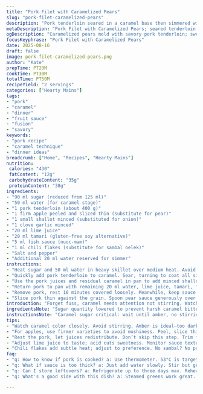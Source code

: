 ```yaml
---
title: "Pork Filet with Caramelized Pears"
slug: "pork-filet-caramelized-pears"
description: "Pork tenderloin seared in a caramel base then simmered with pear and aromatics. Combines sugar, lime, and savory elements like fish sauce and soy. Pears add fruit sweetness, caramel layers, and acidity. Cook low and slow to keep pork juicy and blush pink inside. Sauce reduces to glossy, syrupy finish coating tender slices. Easy swap pears for firm apple or quince. Sambal oelek offers heat but can skip or replace with chili flakes. Technique focuses on watching caramel color and meat temp rather than times."
metaDescription: "Pork Filet with Caramelized Pears; seared tenderloin in caramel; sweet and savory balance; juicy inside, syrupy sauce."
ogDescription: "Caramelized pears meld with savory pork tenderloin; sweet, tangy sauce coats juicy meat; perfect for cozy dinners."
focusKeyphrase: "Pork Filet with Caramelized Pears"
date: 2025-08-16
draft: false
image: pork-filet-caramelized-pears.png
author: "Kate"
prepTime: PT20M
cookTime: PT30M
totalTime: PT50M
recipeYield: "2 servings"
categories: ["Hearty Mains"]
tags:
- "pork"
- "caramel"
- "dinner"
- "fruit sauce"
- "fusion"
- "savory"
keywords:
- "pork recipe"
- "caramel technique"
- "dinner ideas"
breadcrumb: ["Home", "Recipes", "Hearty Mains"]
nutrition: 
 calories: "430"
 fatContent: "12g"
 carbohydrateContent: "35g"
 proteinContent: "38g"
ingredients:
- "90 ml sugar (reduced from 125 ml)"
- "50 ml water (for caramel stage)"
- "1 pork tenderloin (about 400 g)"
- "1 firm apple peeled and sliced thin (substitute for pear)"
- "1 small shallot minced (substituted for onion)"
- "1 clove garlic minced"
- "20 ml lime juice"
- "20 ml tamari (gluten-free soy alternative)"
- "5 ml fish sauce (nuoc-mam)"
- "1 ml chili flakes (substitute for sambal oelek)"
- "Salt and pepper"
- "Additional 20 ml water reserved for simmer"
instructions:
- "Heat sugar and 50 ml water in heavy skillet over medium heat. Avoid stirring once syrup starts bubbling. Watch closely; amber hues signal readiness. Caramel smell should be rich but not burnt. If smoking, lower heat immediately."
- "Quickly add pork tenderloin to caramel. Sear, turning to coat all sides. The meat should brown fast without burning sugar. Splash water cautiously if caramel thickens too fast or darkens beyond amber. Season with salt and pepper. Remove pork and keep warm under foil."
- "Use the pork juices and residual caramel in pan to add minced shallot, garlic, and apple slices. Toss swiftly. The fruit should sizzle and start browning in 2-3 minutes, releasing sweetness and aroma. Avoid stirring too much to keep caramel texture intact."
- "Return pork to pan with remaining 20 ml water, lime juice, tamari, fish sauce, and chili flakes. Stir once to combine but don’t disrupt caramel crust. Bring to a gentle simmer then cover. Lower heat and poach gently about 18-20 minutes or until internal temp reaches about 53°C (127°F) for light blush inside. Resist overshoot for dry meat."
- "Remove pork, rest 10 minutes covered loosely. Meanwhile, keep sauce reducing over medium heat until thick and syrupy. Taste and adjust seasoning — acid might need balance with a pinch of sugar or more salt."
- "Slice pork thin against the grain. Spoon pear sauce generously over. Serve with steamed rice and lightly steamed greens like bok choy or rapini for contrast and crunch."
introduction: "Forget fuss, caramel needs attention not stirring. Watch sugar transition, amber is gold but seconds away from bitter. Quick flip pork in syrup coats flavors like glaze, locks moisture. Apples work here instead of pears; same texture but less watery, more tart. Shallots bring subtler sweetness than onions and balance garlic pungency. Lime juice cuts richness, tangy splash lifts flavors before slow simmer. That simmer phase critical — gentle bubbles, low heat keeps pork tender pink. Sauce reduction time not exact. Watch pour consistency, coat spoon thickly but still glossy. No dry meat, do rest pounds of muscle fibers tighten. Slice thin. Serve simple veggies steamed, rice to soak saucy layers. Skip sambal if you lack heat tolerance, chili flakes same punch, predictable. This one, requires senses over clocks. No cheat here."
ingredientsNote: "Sugar quantity lowered to prevent harsh caramel bitterness. Using apple for firm bite and acidity; if pears on hand are very soft, they risk turning mushy. Shallots replace onions to add subtle sweetness without overpowering. Tamari used in place of regular soy for gluten-free option and milder salty flavor. Fish sauce kept low to add umami but not overpower caramel's sweetness. Chili flakes substitute for sambal oelek—less texture but similar heat. Adjust water quantities carefully when caramelizing—too much water cools sugar and prevents caramelization, too little means burning. Fresh lime juice essential for acidity, canned often dull. Garlic and shallots minced fine to caramelize quickly without burning or turning bitter. Reserve some water to adjust sauce thickness in second simmer stage."
instructionsNote: "Caramel sugar critical: wait until amber, no stirring but gentle swirling if needed. Adding meat quickly afterward to stop caramel cooking progression avoids bitter notes. Searing pork in caramel locks juices and starts rich color. Use thermometer; undercooked pork raw, over means dry fibers. Apple and aromatics added carefully—too much stirring scrapes caramel layers off pan. Simmer covered short time to finish cooking, piercing meat releases juices otherwise lost. Resting is non-negotiable for moisture redistribution. Sauce reduced uncovered, watch texture closely — too thick means sugar crystallizing, too thin means watery flavor. Adjust at end with seasoning; acidity or salt for balance. Serve sliced thin against grain fibers; thick cuts get chewy. Quick cold water splash can stop caramel burn but avoid overdoing or caramel will seize. This technique repeats in many dishes—watch sugar colors, rely on smell and texture cues to nail."
tips:
- "Watch caramel color closely. Avoid stirring. Amber is ideal—too dark means burnt. A splash of water cools it but can change texture. Monitor temps not times."
- "For apples, use firmer varieties to avoid mushiness. Peel, slice thin. Cut against grain when serving. Juicy bites—don’t sacrifice texture."
- "Rest the pork, let juices redistribute. Don’t skip this step. Trim fat before cooking, it renders but can make dish greasy. Balance richness."
- "Adjust lime juice to taste; acid cuts sweetness. Monitor sauce texture as it reduces. Thick but glossy, needs to coat spoon. No one wants a watery sauce."
- "Chili flakes add subtle heat; adjust to preference. No sambal? No problem. Just a pinch goes a long way. Options are key in flavor building."
faq:
- "q: How to know if pork is cooked? a: Use thermometer. 53°C is target. Too low means raw. Too high, fibers dry out. Check temp."
- "q: What if sauce is too thick? a: Just add water slowly. Stir but gently. Keep cooking; shiny, glazed finish is goal. Stand over the pot."
- "q: Can I store leftovers? a: Refrigerate up to three days max. Reheat gently. Avoid high heat or microwave; risk drying out pork."
- "q: What's a good side with this dish? a: Steamed greens work great. Bok choy or other crunchy veggies contrast sauce well. Quick prep is ideal."

---
```

